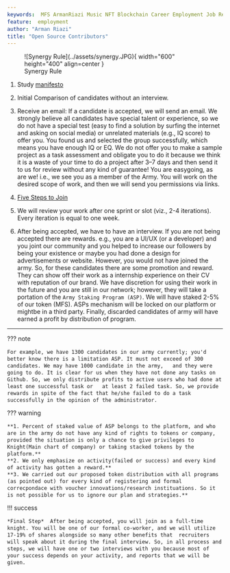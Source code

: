 ```yaml
---
keywords:  MFS ArmanRiazi Music NFT Blockchain Career Employment Job Recuiter
feature:  employment
author: "Arman Riazi"
title: "Open Source Contributors"
---
```


<figure markdown>
![Synergy Rule](../assets/synergy.JPG){ width="600" height="400" align=center }
<figcaption>Synergy Rule</figcaption>
</figure>


1.  Study [manifesto](../manifesto/manifesto_for_employment.md)

2.  Initial Comparison of candidates without an interview.

3.  Receive an email: If a candidate is accepted, we will send an email. We strongly believe all candidates have special talent or experience, so we do not have a special test (easy to find a solution by surfing the internet and asking on social media) or unrelated materials (e.g., IQ score) to offer you. You found us and selected the group successfully, which means you have enough IQ or EQ. We do not offer you to make a sample project as a task assessment and obligate you to do it because we think it is a waste of your time to do a project after 3–7 days and then send it to us for review without any kind of guarantee! You are easygoing, as are we! i.e., we see you as a member of the Army. You will work on the desired scope of work, and then we will send you permissions via links.

4.  [Five Steps to Join](./steps-to-join.md)

5.  We will review your work after one sprint or slot (viz., 2-4 iterations). Every iteration is equal to one week.

6.  After being accepted, we have to have an interview. If you are not being accepted there are rewards. e.g., you are a UI/UX (or a developer) and you joint our community and you helped to increase our followers by being your existence or maybe you had done a design for advertisements or website. However, you would not have joined the army. So, for these candidates there are some promotion and reward. They can show off their work as a internship experience on their CV with reputation of our brand. We have discretion for using their work in the future and you are still in our network; however, they will take a portation of the `Army Staking Program (ASP)`. We will have staked 2-5% of our token (MFS). ASPs mechanism will be locked on our platform or mightbe in a third party. Finally, discarded candidates of army will have earned a profit by distribution of program.

---

??? note

    For example, we have 1300 candidates in our army currently; you'd better know there is a limitation ASP. It must not exceed of 300 candidates. We may have 1000 candidate in the army,   and they were going to do. It is clear for us when they have not done any tasks on Github. So, we only distribute profits to active users who had done at least one successful task or   at least 2 failed task. So, we provide rewards in spite of the fact that he/she failed to do a task successfully in the opinion of the administrator.

??? warning

    **1. Percent of staked value of ASP belongs to the platform, and who are in the army do not have any kind of rights to tokens or company, provided the situation is only a chance to give privileges to Knight(Main chart of company) or taking stacked tokens by the platform.**
    **2. We only emphasize on activity(failed or success) and every kind of activity has gotten a reward.**
    **3. We carried out our proposed token distribution with all programs (as pointed out) for every kind of registering and formal correcpondace with voucher innovations/research instituations. So it is not possible for us to ignore our plan and strategies.**

!!! success
  
    *Final Step*  After being accepted, you will join as a full-time knight. You will be one of our formal co-worker, and we will utilize 17-19% of shares alongside so many other benefits that  recruiters will speak about it during the final interview. So, in all process and steps, we will have one or two interviews with you because most of your success depends on your activity, and reports that we will be given.

